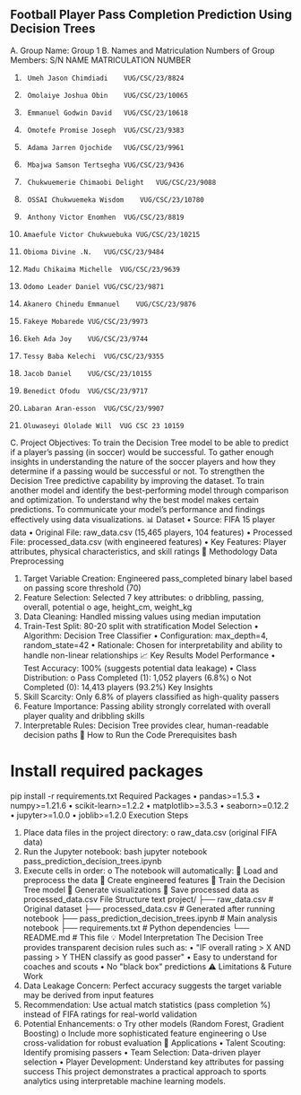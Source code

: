 ## Football Player Pass Completion Prediction Using Decision Trees
A.	Group Name: Group 1
B.	Names and Matriculation Numbers of Group Members:
S/N	NAME	MATRICULATION NUMBER
1.		Umeh Jason Chimdiadi	VUG/CSC/23/8824
2.		Omolaiye Joshua Obin 	VUG/CSC/23/10065
3.		Emmanuel Godwin David	VUG/CSC/23/10618
4.		Omotefe Promise Joseph	VUG/CSC/23/9383
5.		Adama Jarren Ojochide	VUG/CSC/23/9961
6.		Mbajwa Samson Tertsegha	VUG/CSC/23/9436
7.		Chukwuemerie Chimaobi Delight	VUG/CSC/23/9088
8.		OSSAI Chukwuemeka Wisdom	VUG/CSC/23/10780
9.		Anthony Victor Enomhen	VUG/CSC/23/8819
10.		Amaefule Victor Chukwuebuka	VUG/CSC/23/10215
11.		Obioma Divine .N.	VUG/CSC/23/9484
12.		Madu Chikaima Michelle	VUG/CSC/23/9639
13.		Odomo Leader Daniel	VUG/CSC/23/9871
14.		Akanero Chinedu Emmanuel	VUG/CSC/23/9876
15.		Fakeye Mobarede	VUG/CSC/23/9973
16.		Ekeh Ada Joy	VUG/CSC/23/9744
17.		Tessy Baba Kelechi	VUG/CSC/23/9355
18.		Jacob Daniel	VUG/CSC/23/10155
19.		Benedict Ofodu	VUG/CSC/23/9717
20.		Labaran Aran-esson	VUG/CSC/23/9907
21.		Oluwaseyi Ololade Will	VUG CSC 23 10159

C.	Project Objectives:
 	To train the Decision Tree model to be able to predict if a player’s passing (in soccer) would be successful.
 	To gather enough insights in understanding the nature of the soccer players and how they determine if a passing would be successful or not.
 	To strengthen the Decision Tree predictive capability by improving the dataset.
 	To train another model and identify the best-performing model through comparison and optimization.
 	To understand why the best model makes certain predictions.
 	To communicate your model’s performance and findings effectively using data visualizations.
📊 Dataset
•	Source: FIFA 15 player data
•	Original File: raw_data.csv (15,465 players, 104 features)
•	Processed File: processed_data.csv (with engineered features)
•	Key Features: Player attributes, physical characteristics, and skill ratings
🔧 Methodology
Data Preprocessing
1.	Target Variable Creation: Engineered pass_completed binary label based on passing score threshold (70)
2.	Feature Selection: Selected 7 key attributes:
o	dribbling, passing, overall, potential
o	age, height_cm, weight_kg
3.	Data Cleaning: Handled missing values using median imputation
4.	Train-Test Split: 80-20 split with stratification
Model Selection
•	Algorithm: Decision Tree Classifier
•	Configuration: max_depth=4, random_state=42
•	Rationale: Chosen for interpretability and ability to handle non-linear relationships
📈 Key Results
Model Performance
•	Test Accuracy: 100% (suggests potential data leakage)
•	Class Distribution:
o	Pass Completed (1): 1,052 players (6.8%)
o	Not Completed (0): 14,413 players (93.2%)
Key Insights
1.	Skill Scarcity: Only 6.8% of players classified as high-quality passers
2.	Feature Importance: Passing ability strongly correlated with overall player quality and dribbling skills
3.	Interpretable Rules: Decision Tree provides clear, human-readable decision paths
🚀 How to Run the Code
Prerequisites
bash
# Install required packages
pip install -r requirements.txt
Required Packages
•	pandas>=1.5.3
•	numpy>=1.21.6
•	scikit-learn>=1.2.2
•	matplotlib>=3.5.3
•	seaborn>=0.12.2
•	jupyter>=1.0.0
•	joblib>=1.2.0
Execution Steps
1.	Place data files in the project directory:
o	raw_data.csv (original FIFA data)
2.	Run the Jupyter notebook:
bash
jupyter notebook pass_prediction_decision_trees.ipynb
3.	Execute cells in order:
o	The notebook will automatically:
	Load and preprocess the data
	Create engineered features
	Train the Decision Tree model
	Generate visualizations
	Save processed data as processed_data.csv
File Structure
text
project/
├── raw_data.csv                 # Original dataset
├── processed_data.csv           # Generated after running notebook
├── pass_prediction_decision_trees.ipynb  # Main analysis notebook
├── requirements.txt             # Python dependencies
└── README.md                    # This file
💡 Model Interpretation
The Decision Tree provides transparent decision rules such as:
•	"IF overall rating > X AND passing > Y THEN classify as good passer"
•	Easy to understand for coaches and scouts
•	No "black box" predictions
⚠️ Limitations & Future Work
1.	Data Leakage Concern: Perfect accuracy suggests the target variable may be derived from input features
2.	Recommendation: Use actual match statistics (pass completion %) instead of FIFA ratings for real-world validation
3.	Potential Enhancements:
o	Try other models (Random Forest, Gradient Boosting)
o	Include more sophisticated feature engineering
o	Use cross-validation for robust evaluation
👥 Applications
•	Talent Scouting: Identify promising passers
•	Team Selection: Data-driven player selection
•	Player Development: Understand key attributes for passing success
This project demonstrates a practical approach to sports analytics using interpretable machine learning models.




